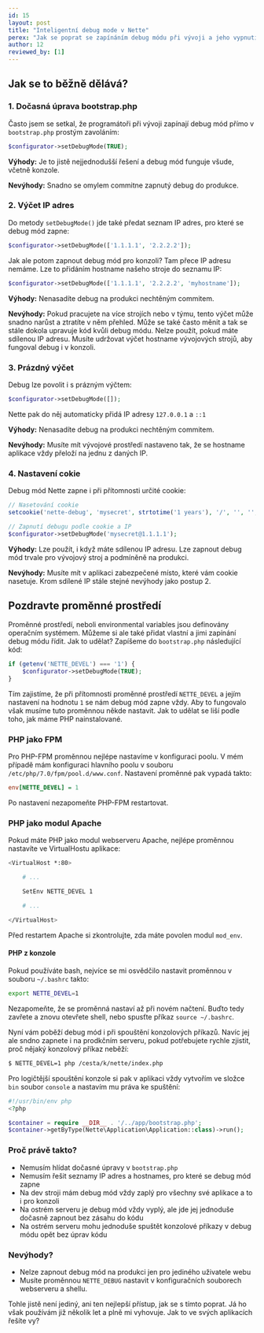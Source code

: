 ```yaml
---
id: 15
layout: post
title: "Inteligentní debug mode v Nette"
perex: "Jak se poprat se zapínáním debug módu při vývoji a jeho vypnutím na produkci? A co debug mód v konzoli? Pojďme se podívat, jak to řešit lépe."
author: 12
reviewed_by: [1]
---
```


## Jak se to běžně dělává?

### 1. Dočasná úprava bootstrap.php

Často jsem se setkal, že programátoři při vývoji zapínají debug mód přímo
v `bootstrap.php` prostým zavoláním:
```php
$configurator->setDebugMode(TRUE);
```

**Výhody:** Je to jistě nejjednodušší řešení a debug mód funguje všude, včetně konzole.

**Nevýhody:** Snadno se omylem commitne zapnutý debug do produkce.

### 2. Výčet IP adres

Do metody `setDebugMode()` jde také předat seznam IP adres, pro které se debug mód zapne:

```php
$configurator->setDebugMode(['1.1.1.1', '2.2.2.2']);
```

Jak ale potom zapnout debug mód pro konzoli? Tam přece IP adresu nemáme. Lze to přidáním hostname
našeho stroje do seznamu IP:

```php
$configurator->setDebugMode(['1.1.1.1', '2.2.2.2', 'myhostname']);
```

**Výhody:** Nenasadíte debug na produkci nechtěným commitem.

**Nevýhody:** Pokud pracujete na více strojích nebo v týmu, tento výčet může snadno narůst a ztratíte
v něm přehled. Může se také často měnit a tak se stále dokola upravuje kód kvůli debug módu. Nelze
použít, pokud máte sdílenou IP adresu. Musíte udržovat výčet hostname vývojových strojů, aby fungoval
debug i v konzoli.

### 3. Prázdný výčet

Debug lze povolit i s prázným výčtem:

```php
$configurator->setDebugMode([]);
```

Nette pak do něj automaticky přidá IP adresy `127.0.0.1` a `::1`

**Výhody:** Nenasadíte debug na produkci nechtěným commitem.

**Nevýhody:** Musíte mít vývojové prostředí nastaveno tak, že se hostname aplikace vždy přeloží na jednu
z daných IP.

### 4. Nastavení cokie

Debug mód Nette zapne i při přítomnosti určité cookie:

```php
// Nasetování cookie
setcookie('nette-debug', 'mysecret', strtotime('1 years'), '/', '', '', TRUE);

// Zapnutí debugu podle cookie a IP
$configurator->setDebugMode('mysecret@1.1.1.1');
```

**Výhody:** Lze použít, i když máte sdílenou IP adresu. Lze zapnout debug mód trvale pro vývojový stroj
a podmíněně na produkci.

**Nevýhody:** Musíte mít v aplikaci zabezpečené místo, které vám cookie nasetuje. Krom sdílené IP stále
stejné nevýhody jako postup 2.

## Pozdravte proměnné prostředí

Proměnné prostředí, neboli environmental variables jsou definovány operačním systémem. Můžeme si ale také
přidat vlastní a jimi zapínání debug módu řídit. Jak to udělat? Zapíšeme do `bootstrap.php` následující kód:

```php
if (getenv('NETTE_DEVEL') === '1') {
    $configurator->setDebugMode(TRUE);
}
```

Tím zajistíme, že při přítomnosti proměnné prostředí `NETTE_DEVEL` a jejím nastavení na hodnotu `1` se nám
debug mód zapne vždy. Aby to fungovalo však musíme tuto proměnnou někde nastavit. Jak to udělat se
liší podle toho, jak máme PHP nainstalované.

### PHP jako FPM

Pro PHP-FPM proměnnou nejlépe nastavíme v konfiguraci poolu. V mém případě mám konfiguraci hlavního poolu
v souboru `/etc/php/7.0/fpm/pool.d/www.conf`. Nastavení proměnné pak vypadá takto:

```ini
env[NETTE_DEVEL] = 1
```

Po nastavení nezapomeňte PHP-FPM restartovat.

### PHP jako modul Apache

Pokud máte PHP jako modul webserveru Apache, nejlépe proměnnou nastavíte ve VirtualHostu aplikace:

```bash
<VirtualHost *:80>

    # ...

    SetEnv NETTE_DEVEL 1

    # ...

</VirtualHost>
```

Před restartem Apache si zkontrolujte, zda máte povolen modul `mod_env`.

#### PHP z konzole

Pokud používáte bash, nejvíce se mi osvědčilo nastavit proměnnou v souboru `~/.bashrc` takto:

```bash
export NETTE_DEVEL=1
```

Nezapomeňte, že se proměnná nastaví až při novém načtení. Buďto tedy zavřete a znovu otevřete shell,
nebo spusťte příkaz `source ~/.bashrc`.

Nyní vám poběží debug mód i při spouštění konzolových příkazů. Navíc jej ale sndno zapnete i na prodkčním
serveru, pokud potřebujete rychle zjistit, proč nějaký konzolový příkaz neběží:

```bash
$ NETTE_DEVEL=1 php /cesta/k/nette/index.php
```

Pro logičtější spouštění konzole si pak v aplikaci vždy vytvořím ve složce `bin` soubor `console` a
nastavím mu práva ke spuštění:

```php
#!/usr/bin/env php
<?php

$container = require __DIR__ . '/../app/bootstrap.php';
$container->getByType(Nette\Application\Application::class)->run();
```

### Proč právě takto?

* Nemusím hlídat dočasné úpravy v `bootstrap.php`
* Nemusím řešit seznamy IP adres a hostnames, pro které se debug mód zapne
* Na dev stroji mám debug mód vždy zaplý pro všechny své aplikace a to i pro konzoli
* Na ostrém serveru je debug mód vždy vyplý, ale jde jej jednoduše dočasně zapnout bez zásahu do kódu
* Na ostrém serveru mohu jednoduše spuštět konzolové příkazy v debug módu opět bez úprav kódu

### Nevýhody?

* Nelze zapnout debug mód na produkci jen pro jediného uživatele webu
* Musíte proměnnou `NETTE_DEBUG` nastavit v konfiguračních souborech webserveru
a shellu.

Tohle jistě není jediný, ani ten nejlepší přístup, jak se s tímto poprat. Já ho však používám již několik
let a plně mi vyhovuje. Jak to ve svých aplikacích řešíte vy?

